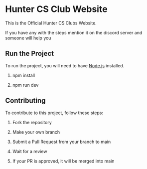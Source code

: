 # Hunter CS Club Website

This is the Official Hunter CS Clubs Website.

If you have any with the steps mention it on the discord server and someone will help you

## Run the Project

To run the project, you will need to have [Node.js](https://nodejs.org/en/) installed.

1. npm install

2. npm run dev

## Contributing

To contribute to this project, follow these steps:

1. Fork the repository

2. Make your own branch

3. Submit a Pull Request from your branch to main

4. Wait for a review

5. If your PR is approved, it will be merged into main
